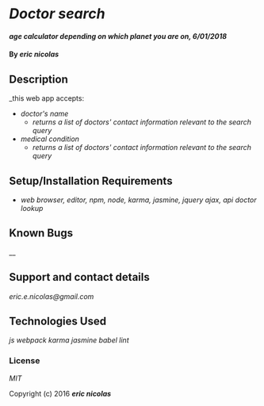 # _Doctor search_

#### _age calculator depending on which planet you are on, 6/01/2018_

#### By _eric nicolas_

## Description

_this web app accepts:
* _doctor's name_
    * _returns a list of doctors' contact information relevant to the search query_
* _medical condition_
    * _returns a list of doctors' contact information relevant to the search query_

## Setup/Installation Requirements

* _web browser, editor, npm, node, karma, jasmine, jquery ajax, api doctor lookup_


## Known Bugs

__

## Support and contact details

_eric.e.nicolas@gmail.com_

## Technologies Used

_js webpack karma jasmine babel lint_

### License

*MIT*

Copyright (c) 2016 **_eric nicolas_**
